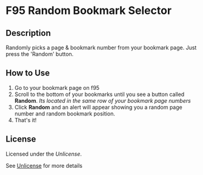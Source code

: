 # F95 Random Bookmark Selector

## Description

Randomly picks a page & bookmark number from your bookmark page. Just press the 'Random' button.

## How to Use
1. Go to your bookmark page on f95
2. Scroll to the bottom of your bookmarks until you see a button called **Random**. _Its located in the same row of your bookmark page numbers_
3. Click **Random** and an alert will appear showing you a random page number and random bookmark position.
4. That's it!

## License
Licensed under the *Unlicense*.

See [Unlicense](https://github.com/ZimCodes/bonus/blob/main/LICENSE) for more details